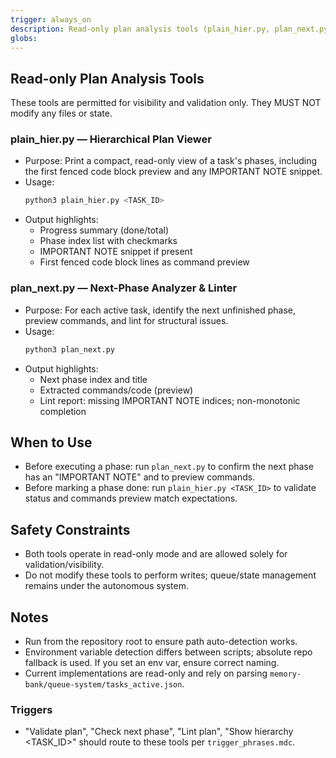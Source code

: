 ```yaml
---
trigger: always_on
description: Read-only plan analysis tools (plain_hier.py, plan_next.py)
globs:
---
```

## Read-only Plan Analysis Tools

These tools are permitted for visibility and validation only. They MUST NOT modify any files or state.

### plain_hier.py — Hierarchical Plan Viewer
- Purpose: Print a compact, read-only view of a task's phases, including the first fenced code block preview and any IMPORTANT NOTE snippet.
- Usage:
  ```bash
  python3 plain_hier.py <TASK_ID>
  ```
- Output highlights:
  - Progress summary (done/total)
  - Phase index list with checkmarks
  - IMPORTANT NOTE snippet if present
  - First fenced code block lines as command preview

### plan_next.py — Next-Phase Analyzer & Linter
- Purpose: For each active task, identify the next unfinished phase, preview commands, and lint for structural issues.
- Usage:
  ```bash
  python3 plan_next.py
  ```
- Output highlights:
  - Next phase index and title
  - Extracted commands/code (preview)
  - Lint report: missing IMPORTANT NOTE indices; non-monotonic completion

## When to Use
- Before executing a phase: run `plan_next.py` to confirm the next phase has an "IMPORTANT NOTE" and to preview commands.
- Before marking a phase done: run `plain_hier.py <TASK_ID>` to validate status and commands preview match expectations.

## Safety Constraints
- Both tools operate in read-only mode and are allowed solely for validation/visibility.
- Do not modify these tools to perform writes; queue/state management remains under the autonomous system.

## Notes
- Run from the repository root to ensure path auto-detection works.
- Environment variable detection differs between scripts; absolute repo fallback is used. If you set an env var, ensure correct naming.
- Current implementations are read-only and rely on parsing `memory-bank/queue-system/tasks_active.json`.

### Triggers
- "Validate plan", "Check next phase", "Lint plan", "Show hierarchy <TASK_ID>" should route to these tools per `trigger_phrases.mdc`.


